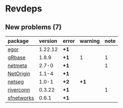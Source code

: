 # Revdeps

## New problems (7)

|package    |version |error  |warning |note |
|:----------|:-------|:------|:-------|:----|
|[egor](problems.md#egor)|1.22.12 |__+1__ |        |     |
|[gRbase](problems.md#grbase)|1.8.9   |__+1__ |1       |1    |
|[netmeta](problems.md#netmeta)|2.7-0   |__+1__ |        |1    |
|[NetOrigin](problems.md#netorigin)|1.1-4   |__+1__ |        |     |
|[netseg](problems.md#netseg)|1.0-1   |__+2__ |__+1__  |     |
|[riverconn](problems.md#riverconn)|0.3.22  |__+1__ |        |1    |
|[sfnetworks](problems.md#sfnetworks)|0.6.1   |__+1__ |        |     |

